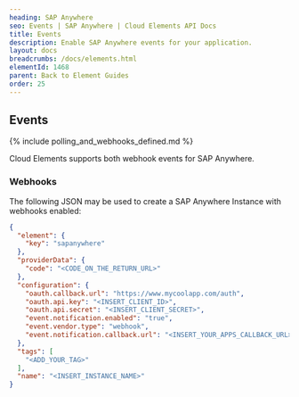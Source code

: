 ```yaml
---
heading: SAP Anywhere
seo: Events | SAP Anywhere | Cloud Elements API Docs
title: Events
description: Enable SAP Anywhere events for your application.
layout: docs
breadcrumbs: /docs/elements.html
elementId: 1468
parent: Back to Element Guides
order: 25
---
```


## Events

{% include polling_and_webhooks_defined.md %}

Cloud Elements supports both webhook events for SAP Anywhere.

### Webhooks

The following JSON may be used to create a SAP Anywhere Instance with webhooks enabled:

```json
{
  "element": {
    "key": "sapanywhere"
  },
  "providerData": {
    "code": "<CODE_ON_THE_RETURN_URL>"
  },
  "configuration": {
    "oauth.callback.url": "https://www.mycoolapp.com/auth",
    "oauth.api.key": "<INSERT_CLIENT_ID>",
    "oauth.api.secret": "<INSERT_CLIENT_SECRET>",
    "event.notification.enabled": "true",
    "event.vendor.type": "webhook",
    "event.notification.callback.url": "<INSERT_YOUR_APPS_CALLBACK_URL>"
  },
  "tags": [
    "<ADD_YOUR_TAG>"
  ],
  "name": "<INSERT_INSTANCE_NAME>"
}
```
